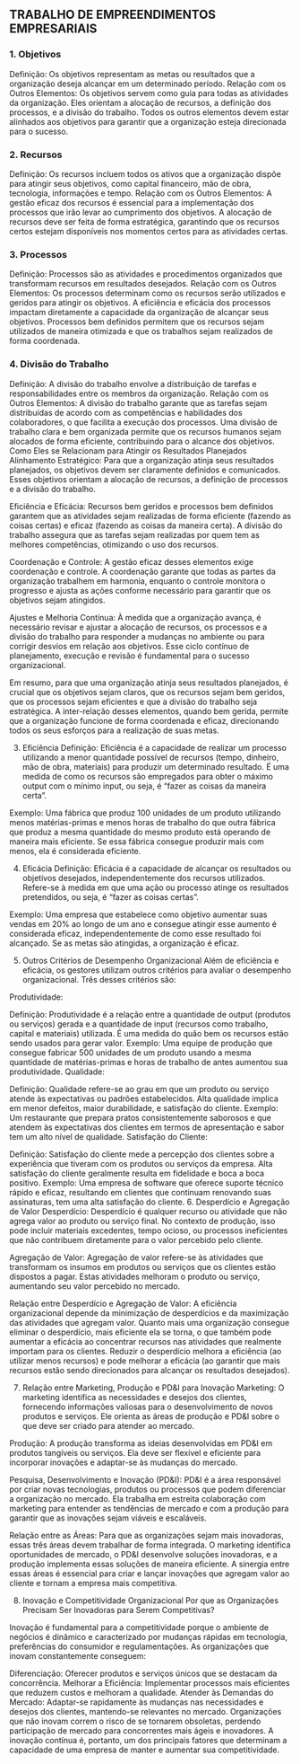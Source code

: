 ## TRABALHO DE EMPREENDIMENTOS EMPRESARIAIS 

### 1. Objetivos
Definição: Os objetivos representam as metas ou resultados que a organização deseja alcançar em um determinado período.
Relação com os Outros Elementos:
Os objetivos servem como guia para todas as atividades da organização. Eles orientam a alocação de recursos, a definição dos processos, e a divisão do trabalho.
Todos os outros elementos devem estar alinhados aos objetivos para garantir que a organização esteja direcionada para o sucesso.
### 2. Recursos
Definição: Os recursos incluem todos os ativos que a organização dispõe para atingir seus objetivos, como capital financeiro, mão de obra, tecnologia, informações e tempo.
Relação com os Outros Elementos:
A gestão eficaz dos recursos é essencial para a implementação dos processos que irão levar ao cumprimento dos objetivos.
A alocação de recursos deve ser feita de forma estratégica, garantindo que os recursos certos estejam disponíveis nos momentos certos para as atividades certas.
### 3. Processos
Definição: Processos são as atividades e procedimentos organizados que transformam recursos em resultados desejados.
Relação com os Outros Elementos:
Os processos determinam como os recursos serão utilizados e geridos para atingir os objetivos.
A eficiência e eficácia dos processos impactam diretamente a capacidade da organização de alcançar seus objetivos. Processos bem definidos permitem que os recursos sejam utilizados de maneira otimizada e que os trabalhos sejam realizados de forma coordenada.
### 4. Divisão do Trabalho
Definição: A divisão do trabalho envolve a distribuição de tarefas e responsabilidades entre os membros da organização.
Relação com os Outros Elementos:
A divisão do trabalho garante que as tarefas sejam distribuídas de acordo com as competências e habilidades dos colaboradores, o que facilita a execução dos processos.
Uma divisão de trabalho clara e bem organizada permite que os recursos humanos sejam alocados de forma eficiente, contribuindo para o alcance dos objetivos.
Como Eles se Relacionam para Atingir os Resultados Planejados
Alinhamento Estratégico: Para que a organização atinja seus resultados planejados, os objetivos devem ser claramente definidos e comunicados. Esses objetivos orientam a alocação de recursos, a definição de processos e a divisão do trabalho.

Eficiência e Eficácia: Recursos bem geridos e processos bem definidos garantem que as atividades sejam realizadas de forma eficiente (fazendo as coisas certas) e eficaz (fazendo as coisas da maneira certa). A divisão do trabalho assegura que as tarefas sejam realizadas por quem tem as melhores competências, otimizando o uso dos recursos.

Coordenação e Controle: A gestão eficaz desses elementos exige coordenação e controle. A coordenação garante que todas as partes da organização trabalhem em harmonia, enquanto o controle monitora o progresso e ajusta as ações conforme necessário para garantir que os objetivos sejam atingidos.

Ajustes e Melhoria Contínua: À medida que a organização avança, é necessário revisar e ajustar a alocação de recursos, os processos e a divisão do trabalho para responder a mudanças no ambiente ou para corrigir desvios em relação aos objetivos. Esse ciclo contínuo de planejamento, execução e revisão é fundamental para o sucesso organizacional.

Em resumo, para que uma organização atinja seus resultados planejados, é crucial que os objetivos sejam claros, que os recursos sejam bem geridos, que os processos sejam eficientes e que a divisão do trabalho seja estratégica. A inter-relação desses elementos, quando bem gerida, permite que a organização funcione de forma coordenada e eficaz, direcionando todos os seus esforços para a realização de suas metas.

3. Eficiência
Definição:
Eficiência é a capacidade de realizar um processo utilizando a menor quantidade possível de recursos (tempo, dinheiro, mão de obra, materiais) para produzir um determinado resultado. É uma medida de como os recursos são empregados para obter o máximo output com o mínimo input, ou seja, é “fazer as coisas da maneira certa”.

Exemplo:
Uma fábrica que produz 100 unidades de um produto utilizando menos matérias-primas e menos horas de trabalho do que outra fábrica que produz a mesma quantidade do mesmo produto está operando de maneira mais eficiente. Se essa fábrica consegue produzir mais com menos, ela é considerada eficiente.

4. Eficácia
Definição:
Eficácia é a capacidade de alcançar os resultados ou objetivos desejados, independentemente dos recursos utilizados. Refere-se à medida em que uma ação ou processo atinge os resultados pretendidos, ou seja, é “fazer as coisas certas”.

Exemplo:
Uma empresa que estabelece como objetivo aumentar suas vendas em 20% ao longo de um ano e consegue atingir esse aumento é considerada eficaz, independentemente de como esse resultado foi alcançado. Se as metas são atingidas, a organização é eficaz.

5. Outros Critérios de Desempenho Organizacional
Além de eficiência e eficácia, os gestores utilizam outros critérios para avaliar o desempenho organizacional. Três desses critérios são:

Produtividade:

Definição: Produtividade é a relação entre a quantidade de output (produtos ou serviços) gerada e a quantidade de input (recursos como trabalho, capital e materiais) utilizada. É uma medida do quão bem os recursos estão sendo usados para gerar valor.
Exemplo: Uma equipe de produção que consegue fabricar 500 unidades de um produto usando a mesma quantidade de matérias-primas e horas de trabalho de antes aumentou sua produtividade.
Qualidade:

Definição: Qualidade refere-se ao grau em que um produto ou serviço atende às expectativas ou padrões estabelecidos. Alta qualidade implica em menor defeitos, maior durabilidade, e satisfação do cliente.
Exemplo: Um restaurante que prepara pratos consistentemente saborosos e que atendem às expectativas dos clientes em termos de apresentação e sabor tem um alto nível de qualidade.
Satisfação do Cliente:

Definição: Satisfação do cliente mede a percepção dos clientes sobre a experiência que tiveram com os produtos ou serviços da empresa. Alta satisfação do cliente geralmente resulta em fidelidade e boca a boca positivo.
Exemplo: Uma empresa de software que oferece suporte técnico rápido e eficaz, resultando em clientes que continuam renovando suas assinaturas, tem uma alta satisfação do cliente.
6. Desperdício e Agregação de Valor
Desperdício:
Desperdício é qualquer recurso ou atividade que não agrega valor ao produto ou serviço final. No contexto de produção, isso pode incluir materiais excedentes, tempo ocioso, ou processos ineficientes que não contribuem diretamente para o valor percebido pelo cliente.

Agregação de Valor:
Agregação de valor refere-se às atividades que transformam os insumos em produtos ou serviços que os clientes estão dispostos a pagar. Estas atividades melhoram o produto ou serviço, aumentando seu valor percebido no mercado.

Relação entre Desperdício e Agregação de Valor:
A eficiência organizacional depende da minimização de desperdícios e da maximização das atividades que agregam valor. Quanto mais uma organização consegue eliminar o desperdício, mais eficiente ela se torna, o que também pode aumentar a eficácia ao concentrar recursos nas atividades que realmente importam para os clientes. Reduzir o desperdício melhora a eficiência (ao utilizar menos recursos) e pode melhorar a eficácia (ao garantir que mais recursos estão sendo direcionados para alcançar os resultados desejados).

7. Relação entre Marketing, Produção e PD&I para Inovação
Marketing:
O marketing identifica as necessidades e desejos dos clientes, fornecendo informações valiosas para o desenvolvimento de novos produtos e serviços. Ele orienta as áreas de produção e PD&I sobre o que deve ser criado para atender ao mercado.

Produção:
A produção transforma as ideias desenvolvidas em PD&I em produtos tangíveis ou serviços. Ela deve ser flexível e eficiente para incorporar inovações e adaptar-se às mudanças do mercado.

Pesquisa, Desenvolvimento e Inovação (PD&I):
PD&I é a área responsável por criar novas tecnologias, produtos ou processos que podem diferenciar a organização no mercado. Ela trabalha em estreita colaboração com marketing para entender as tendências de mercado e com a produção para garantir que as inovações sejam viáveis e escaláveis.

Relação entre as Áreas:
Para que as organizações sejam mais inovadoras, essas três áreas devem trabalhar de forma integrada. O marketing identifica oportunidades de mercado, o PD&I desenvolve soluções inovadoras, e a produção implementa essas soluções de maneira eficiente. A sinergia entre essas áreas é essencial para criar e lançar inovações que agregam valor ao cliente e tornam a empresa mais competitiva.

8. Inovação e Competitividade Organizacional
Por que as Organizações Precisam Ser Inovadoras para Serem Competitivas?

Inovação é fundamental para a competitividade porque o ambiente de negócios é dinâmico e caracterizado por mudanças rápidas em tecnologia, preferências do consumidor e regulamentações. As organizações que inovam constantemente conseguem:

Diferenciação: Oferecer produtos e serviços únicos que se destacam da concorrência.
Melhorar a Eficiência: Implementar processos mais eficientes que reduzem custos e melhoram a qualidade.
Atender às Demandas do Mercado: Adaptar-se rapidamente às mudanças nas necessidades e desejos dos clientes, mantendo-se relevantes no mercado.
Organizações que não inovam correm o risco de se tornarem obsoletas, perdendo participação de mercado para concorrentes mais ágeis e inovadores. A inovação contínua é, portanto, um dos principais fatores que determinam a capacidade de uma empresa de manter e aumentar sua competitividade.